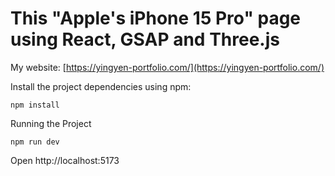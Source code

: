 # This "Apple's iPhone 15 Pro" page using React, GSAP and Three.js

My website: [https://yingyen-portfolio.com/](https://yingyen-portfolio.com/)



Install the project dependencies using npm:
```
npm install
```
Running the Project
```
npm run dev
```
Open http://localhost:5173
